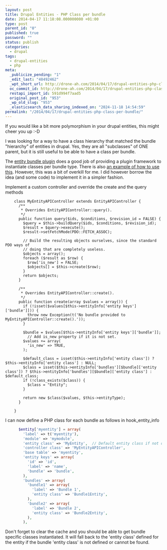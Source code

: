 ```yaml
---
layout: post
title: Drupal Entities - PHP Class per bundle
date: 2014-04-17 11:18:08.000000000 +01:00
type: post
parent_id: "0"
published: true
password: ""
status: publish
categories:
  - drupal
tags:
  - drupal-entities
  - php
meta:
  _publicize_pending: "1"
  _edit_last: "48492462"
  _wpt_short_url: http://drone-ah.com/2014/04/17/drupal-entities-php-class-per-bundle/
  oc_commit_id: http://drone-ah.com/2014/04/17/drupal-entities-php-class-per-bundle/1397729891
  restapi_import_id: 591d994f7aad5
  original_post_id: "953"
  _wp_old_slug: "953"
  _elasticsearch_data_sharing_indexed_on: "2024-11-18 14:54:59"
permalink: "/2014/04/17/drupal-entities-php-class-per-bundle/"
---
```


If you would like a bit more polymorphism in your drupal entities, this might
cheer you up :-D

I was looking for a way to have a class hierarchy that matched the bundle
"hierarchy" of entities in drupal. Yes, they are all "subclasses" of ONE parent,
but it is still useful to be able to have a class per bundle.

The
[entity bundle plugin](https://drupal.org/project/entity_bundle_plugin "entity bundle plugin") does
a good job of providing a plugin framework to instantiate classes per bundle
type. There is also
[an example of how to use this](http://bojanz.wordpress.com/2013/07/19/entity-bundle-plugin/ "how to use entity bundle plugin").
However, this was a bit of overkill for me. I did however borrow the idea (and
some code) to implement it in a simpler fashion.

Implement a custom controller and override the create and the query methods

```phg
    class MyEntityAPIController extends EntityAPIController {
      /**
       * Overrides EntityAPIController::query().
       */
      public function query($ids, $conditions, $revision_id = FALSE) {
        $query = $this->buildQuery($ids, $conditions, $revision_id);
        $result = $query->execute();
        $result->setFetchMode(PDO::FETCH_ASSOC);

        // Build the resulting objects ourselves, since the standard PDO ways of
        // doing that are completely useless.
        $objects = array();
        foreach ($result as $row) {
          $row['is_new'] = FALSE;
          $objects[] = $this->create($row);
        }
        return $objects;
      }

      /**
       * Overrides EntityAPIController::create().
       */
      public function create(array $values = array()) {
        if (!isset($values[$this->entityInfo['entity keys']['bundle']])) {
          throw new Exception(t('No bundle provided to MyEntityAPIController::create().'));
        }

        $bundle = $values[$this->entityInfo['entity keys']['bundle']];
          // Add is_new property if it is not set.
        $values += array(
          'is_new' => TRUE,
        );

        $default_class = isset($this->entityInfo['entity class']) ? $this->entityInfo['entity class'] : NULL;
        $class = isset($this->entityInfo['bundles'][$bundle]['entity class']) ? $this->entityInfo['bundles'][$bundle]['entity class'] : $default_class;
        if (!class_exists($class)) {
          $class = "Entity";
        }

        return new $class($values, $this->entityType);
      }

    }
```

I can now define a PHP class for each bundle as follows in hook_entity_info

```php
      $entity['myentity'] = array(
        'label' => t('myentity'),
        'module' => 'mymodule',
        'entity class' => 'MyEntity',  // Default entity class if not defined in bundle
        'controller class' => 'MyEntityAPIController',
        'base table' => 'myentity',
        'entity keys' => array(
          'id' => 'id',
          'label' => 'name',
          'bundle' => 'bundle',
        ),
        'bundles' => array(
          'bundle1' => array(
            'label' => 'Bundle 1',
            'entity class' => 'Bundle1Entity',
          ),
          'bundle2' => array(
            'label' => 'Bundle 2',
            'entity class' => 'Bundle2Entity',
          ),
        ),
```

Don't forget to clear the cache and you should be able to get bundle specific
classes instantiated. It will fall back to the 'entity class' defined for the
entity if the bundle 'entity class' is not defined or cannot be found.
